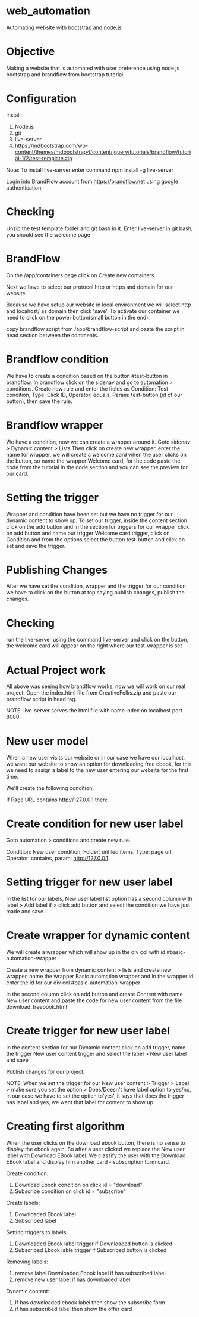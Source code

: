 # web_automation
Automating website with bootstrap and node.js

# Objective
Making a website that is automated with user preference using node.js bootstrap and brandflow
from bootstrap tutorial.

# Configuration
install: 
1. Node.js
2. git
3. live-server
4. https://mdbootstrap.com/wp-content/themes/mdbootstrap4/content/jquery/tutorials/brandflow/tutorial-1/2/test-template.zip

Note: To install live-server enter command
npm install -g live-server

Login into BrandFlow account from https://brandflow.net using google authentication

# Checking
Unzip the test template folder and git bash in it. Enter live-server in git bash, you should see 
the welcome page

# BrandFlow
On the /app/containers page click on Create new containers.

Next we have to select our protocol http or https and domain for our website.

Because we have setup our website in local environment we will select http and locahost/ as domain
then click 'save'. To activate our container we need to click on the power button(small button in 
the end).

copy brandflow script from /app/brandflow-script and paste the script in head section between the 
comments.

# Brandflow condition
We have to create a condition based on the button #test-button in brandflow.
In brandflow click on the sidenav and go to automation > conditions. Create new rule and enter the
fields as Condition: Test condition, Type: Click ID, Operator: equals, Param: test-button (id of 
our button), then save the rule.

# Brandflow wrapper
We have a condition, now we can create a wrapper around it. Goto sidenav > Dynamic content > Lists
Then click on create new wrapper, enter the name for wrapper, we will create a welcome card when 
the user clicks on the button, so name the wrapper Welcome card, for the code paste the code from 
the tutorial in the code section and you can see the preview for our card.

# Setting the trigger
Wrapper and condition have been set but we have no trigger for our dynamic content to show up.
To set our trigger, inside the content section click on the add button and in the section for 
triggers for our wrapper click on add button and name our trigger Welcome card trigger, click
on Condition and from the options select the button test-button and click on set and save the 
trigger.

# Publishing Changes
After we have set the condition, wrapper and the trigger for our condition we have to click on 
the button at top saying publish changes, publish the changes.

# Checking
run the live-server using the command live-server and click on the button, the welcome card will
appear on the right where our test-wrapper is set

# Actual Project work
All above was seeing how brandflow works, now we will work on our real project. Open the 
index.html file from CreativeFolks.zip and paste our brandflow script in head tag.

NOTE: live-server serves the html file with name index on localhost port 8080

# New user model
When a new user visits our website or in our case we have our localhost, we want our website to 
show an option for downloading free ebook, for this we need to assign a label to the new user 
entering our website for the first time.

We'll create the following condition:

If Page URL contains http://127.0.0.1 then:

# Create condition for new user label
Goto automation > conditions and create new rule.

Condition: New user condition, Folder: unfiled items, Type: page url, Operator: contains, param: 
http://127.0.0.1

# Setting trigger for new user label
In the list for our labels, New user label list option has a second column with label > Add label 
if > click add button and select the condition we have just made and save.

# Create wrapper for dynamic content
We will create a wrapper which will show up in the div col with id #basic-automation-wrapper

Create a new wrapper from dynamic content > lists and create new wrapper, name the wrapper Basic 
automation wrapper and in the wrapper id enter the id for our div col #basic-automation-wrapper

In the second column click on add button and create Content with name New user content and paste 
the code for new user content from the file download_freebook.html

# Create trigger for new user label
In the content section for our Dynamic content click on add trigger, name the trigger New user 
content trigger and select the label > New user label and save

Publish changes for our project.

NOTE: When we set the trigger for our New user content > Trigger > Label > make sure you set the 
option > Does/Doesn't have label option to yes/no, in our case we have to set the option 
to'yes', it says that does the trigger has label and yes, we want that label for content to show 
up.

# Creating first algorithm
When the user clicks on the download ebook button, there is no sense to display the ebook again.
So after a user clicked we replace the New user label with Download EBook label. We classify the 
user with the Download EBook label and display him another card - subscription form card.

Create condition: 

1. Download Ebook condition on click id = "download"
2. Subscribe condition on click id = "subscribe"

Create labels:

1. Downloaded Ebook label
2. Subscribed label

Setting triggers to labels:

1. Downloaded Ebook label trigger if Downloaded button is clicked
2. Subscribed Ebook lable trigger if Subscribed button is clicked

Removing labels:

1. remove label Downloaded Ebook label if has subscribed label
2. remove new user label if has downloaded label

Dynamic content:

1. If has downloaded ebook label then show the subscribe form
2. if has subscribed label then show the offer card